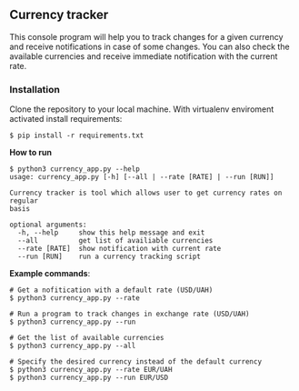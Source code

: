 ## Currency tracker
This console program will help you to track changes for a given currency and receive notifications in case of some changes. You can also check the available currencies and receive immediate notification with the current rate.

### Installation
Clone the repository to your local machine. With virtualenv enviroment activated install requirements:
```
$ pip install -r requirements.txt
```
**How to run**
```
$ python3 currency_app.py --help
usage: currency_app.py [-h] [--all | --rate [RATE] | --run [RUN]]

Currency tracker is tool which allows user to get currency rates on regular
basis

optional arguments:
  -h, --help     show this help message and exit
  --all          get list of availiable currencies
  --rate [RATE]  show notification with current rate
  --run [RUN]    run a currency tracking script
```
**Example commands**:
```
# Get a nofitication with a default rate (USD/UAH)
$ python3 currency_app.py --rate
```
```
# Run a program to track changes in exchange rate (USD/UAH)
$ python3 currency_app.py --run
```
```
# Get the list of available currencies
$ python3 currency_app.py --all
```
```
# Specify the desired currency instead of the default currency
$ python3 currency_app.py --rate EUR/UAH
$ python3 currency_app.py --run EUR/USD
```
